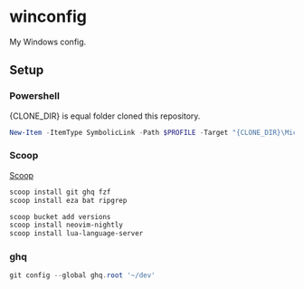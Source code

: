 # winconfig

My Windows config.

## Setup

### Powershell

{CLONE_DIR} is equal folder cloned this repository.

```powershell
New-Item -ItemType SymbolicLink -Path $PROFILE -Target "{CLONE_DIR}\Microsoft.PowerShell_profile.ps1"
```

### Scoop

[Scoop](https://scoop.sh/)


```powershell
scoop install git ghq fzf
scoop install eza bat ripgrep

scoop bucket add versions
scoop install neovim-nightly
scoop install lua-language-server
```

### ghq

```powershell
git config --global ghq.root '~/dev'
```
